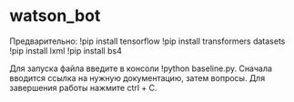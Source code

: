 # watson_bot
Предварительно:
!pip install tensorflow
!pip install transformers datasets 
!pip install lxml
!pip install bs4

Для запуска файла введите в консоли !python baseline.py.
Сначала вводится ссылка на нужную документацию, затем вопросы. Для завершения работы нажмите ctrl + C.
